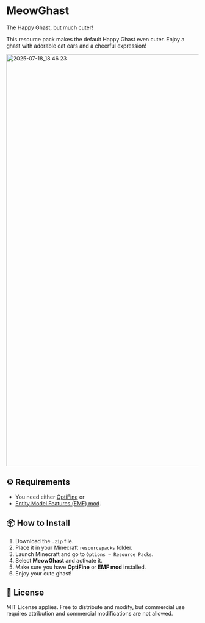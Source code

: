 # MeowGhast

The Happy Ghast, but much cuter!

This resource pack makes the default Happy Ghast even cuter.
Enjoy a ghast with adorable cat ears and a cheerful expression!

<img width="1920" height="1081" alt="2025-07-18_18 46 23" src="https://github.com/user-attachments/assets/72b08291-72e6-4912-b460-dabf0ebee5f7" />

## ⚙️ Requirements

* You need either [OptiFine](https://optifine.net/downloads) or
* [Entity Model Features (EMF) mod](https://modrinth.com/mod/entity-model-features).

## 📦 How to Install

1. Download the `.zip` file.
2. Place it in your Minecraft `resourcepacks` folder.
3. Launch Minecraft and go to `Options → Resource Packs`.
4. Select **MeowGhast** and activate it.
5. Make sure you have **OptiFine** or **EMF mod** installed.
6. Enjoy your cute ghast!

## 📜 License

MIT License applies.
Free to distribute and modify, but commercial use requires attribution and commercial modifications are not allowed.
